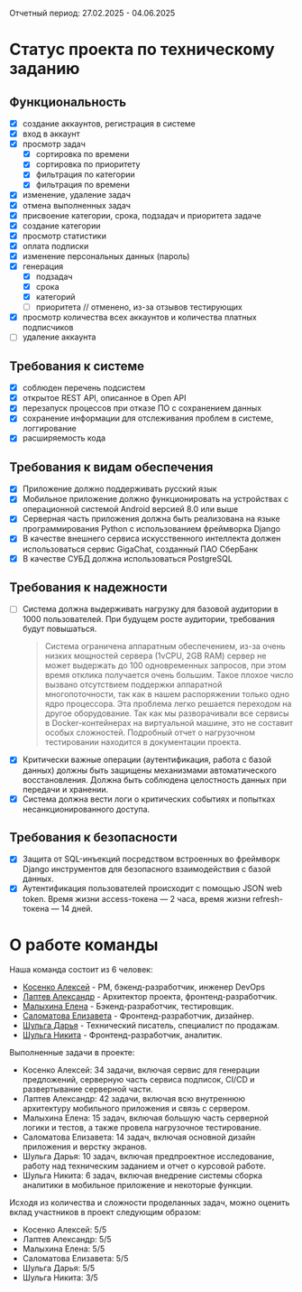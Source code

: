 Отчетный период: 27.02.2025 - 04.06.2025

# Статус проекта по техническому заданию
## Функциональность
- [x] создание аккаунтов, регистрация в системе
- [x] вход в аккаунт
- [x] просмотр задач
	- [x] сортировка по времени
	- [x] сортировка по приоритету
	- [x] фильтрация по категории
	- [x] фильтрация по времени
- [x] изменение, удаление задач
- [x] отмена выполненных задач
- [x] присвоение категории, срока, подзадач  и  приоритета задаче
- [x] создание категории
- [x] просмотр статистики
- [x] оплата подписки
- [x] изменение персональных данных (пароль)
- [x] генерация
    - [x] подзадач
    - [x] срока
    - [x] категорий
    - [ ] приоритета // отменено, из-за отзывов тестирующих
- [x] просмотр количества всех аккаунтов и количества платных подписчиков
- [ ] удаление аккаунта 

## Требования к системе

- [x] соблюден перечень подсистем
- [x] открытое REST API, описанное в Open API
- [x] перезапуск процессов при отказе ПО с сохранением данных 
- [x] сохранение информации для отслеживания проблем в системе, логгирование
- [x] расширяемость кода

## Требования к видам обеспечения
- [x] Приложение должно поддерживать русский язык
- [x] Мобильное приложение должно функционировать на устройствах с операционной системой Android версией 8.0 или выше
- [x] Серверная часть приложения должна быть реализована на языке программирования Python с использованием фреймворка Django
- [x] В качестве внешнего сервиса искусственного интеллекта должен использоваться сервис GigaChat, созданный ПАО СберБанк
- [x] В качестве СУБД должна использоваться PostgreSQL

## Требования к надежности
- [ ] Система должна выдерживать нагрузку для базовой аудитории в 1000 пользователей. При будущем росте аудитории, требования будут повышаться.
    > Система ограничена аппаратным обеспечением, из-за очень низких мощностей сервера (1vCPU, 2GB RAM) сервер не может выдержать до 100 одновременных запросов, при этом время отклика получается очень большим. Такое плохое число вызвано отсутствием поддержки аппаратной многопоточности, так как в нашем распоряжении только одно ядро процессора.
    > Эта проблема легко решается переходом на другое оборудование. Так как мы разворачивали все сервисы в Docker-контейнерах на виртуальной машине, это не составит особых сложностей.
    > Подробный отчет о нагрузочном тестировании находится в документации проекта.
- [x] Критически важные операции (аутентификация, работа с базой данных) должны быть защищены механизмами автоматического восстановления. Должна быть соблюдена целостность данных при передачи и хранении.
- [x] Система должна вести логи о критических событиях и попытках несанкционированного доступа.

## Требования к безопасности
- [x] Защита от SQL-инъекций посредством встроенных во фреймворк Django инструментов для безопасного взаимодействия с базой данных.
- [x] Аутентификация пользователей происходит с помощью JSON web token. Время жизни access-токена — 2 часа, время жизни refresh-токена — 14 дней.

# О работе команды

Наша команда состоит из 6 человек:
- [Косенко Алексей](https://github.com/imbeer) - PM, бэкенд-разработчик, инженер DevOps
- [Лаптев Александр](https://github.com/AlexanderLaptev) - Архитектор проекта, фронтенд-разработчик.
- [Малыхина Елена](https://github.com/Soopcha) - Бэкенд-разработчик, тестировщик.
- [Саломатова Елизавета](https://github.com/heathlisss) - Фронтенд-разработчик, дизайнер.
- [Шульга Дарья](https://github.com/DDSam13) - Технический писатель, специалист по продажам.
- [Шульга Никита](https://github.com/DwightTopik) - Фронтенд-разработчик, аналитик.

Выполненные задачи в проекте:
- Косенко Алексей: 34 задачи, включая сервис для генерации предложений, серверную часть сервиса подписок, CI/CD и развертывание серверной части.
- Лаптев Александр: 42 задачи, включая всю внутреннюю архитектуру мобильного приложения и связь с сервером.
- Малыхина Елена: 15 задач, включая большую часть серверной логики и тестов, а также провела нагрузочное тестирование.
- Саломатова Елизавета: 14 задач, включая основной дизайн приложения и верстку экранов.
- Шульга Дарья: 10 задач, включая предпроектное исследование, работу над техническим заданием и отчет о курсовой работе.
- Шульга Никита: 6 задач, включая внедрение системы сборка аналитики в мобильное приложение и некоторые функции.

Исходя из количества и сложности проделанных задач, можно оценить вклад участников в проект следующим образом:

- Косенко Алексей: 5/5
- Лаптев Александр: 5/5
- Малыхина Елена: 5/5
- Саломатова Елизавета: 5/5
- Шульга Дарья: 5/5
- Шульга Никита: 3/5